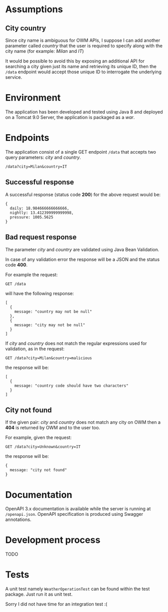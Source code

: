 # Assumptions

## City country
Since city name is ambiguous for OWM APIs, I suppose I can add another parameter called *country* that the user is required to specify along with the city name (for example: *Milan* and *IT*)

It would be possible to avoid this by exposing an additional API for searching a city given just its name and retrieving its unique ID, then the `/data` endpoint would accept those unique ID to interrogate the underlying service.

# Environment

The application has been developed and tested using Java 8 and deployed on a Tomcat 9.0 Server, the application is packaged as a _war_.

# Endpoints

The application consist of a single GET endpoint `/data` that accepts two query parameters: *city* and *country*.

```
/data?city=Milan&country=IT
```

## Successful response
A successful response (status code **200**) for the above request would be:

```
{
  daily: 18.984666666666666,
  nightly: 13.412399999999998,  
  pressure: 1005.5625
}
```

## Bad request response
The parameter *city* and *country* are validated using Java Bean Validation. 

In case of any validation error the response will be a JSON and the status code **400**.

For example the request:  

```
GET /data
```
will have the following response:

```
[
  {
    message: "country may not be null"
  },
  {
    message: "city may not be null"
  }
]
```
If *city* and *country* does not match the regular expressions used for validation, as in the request:

```
GET /data?city=Milan&country=malicious
```
the response will be:

```
[
  {
    message: "country code should have two characters"
  }
]
```

## City not found
If the given pair: *city* and *country* does not match any city on OWM then a **404** is returned by OWM and to the user too.

For example, given the request:

```
GET /data?city=Unknown&country=IT
```
the response will be:

```
{
  message: "city not found"
}
```

# Documentation
OpenAPI 3.x documentation is available while the server is running at `/openapi.json`. OpenAPI specification is produced using Swagger annotations.

# Development process

TODO

# Tests

A unit test namely `WeatherOperationTest` can be found within the test package. Just run it as unit test.

Sorry I did not have time for an integration test :(
